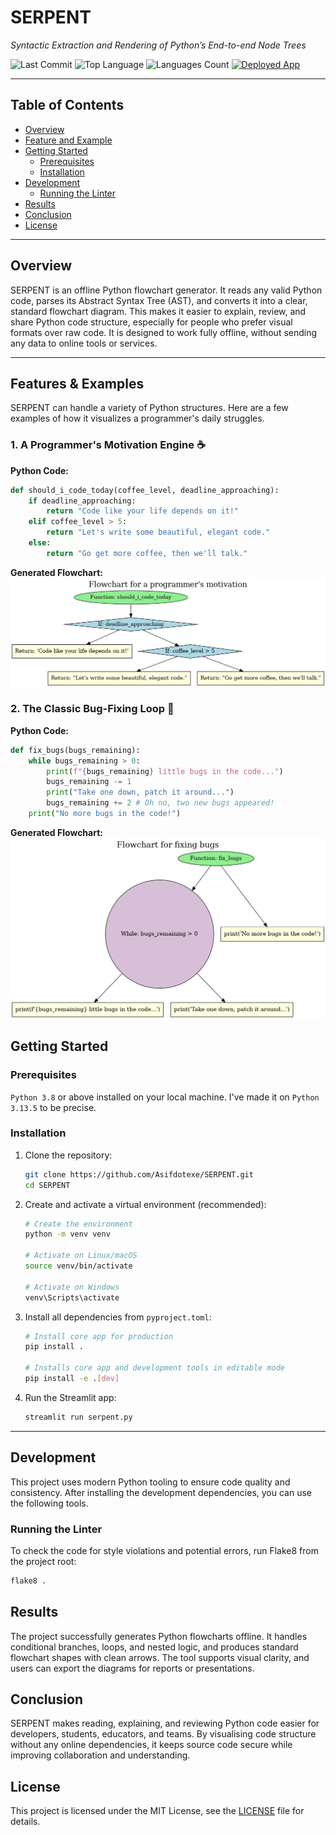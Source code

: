 # SERPENT

*Syntactic Extraction and Rendering of Python’s End-to-end Node Trees*

![Last Commit](https://img.shields.io/github/last-commit/Asifdotexe/SERPENT)
![Top Language](https://img.shields.io/github/languages/top/Asifdotexe/SERPENT)
![Languages Count](https://img.shields.io/github/languages/count/Asifdotexe/SERPENT)
[![Deployed App](https://img.shields.io/badge/Deployed%20App-Live-green)](https://serpent.streamlit.app)

---

## Table of Contents

- [Overview](#overview)
- [Feature and Example](#features--examples)
- [Getting Started](#getting-started)
  - [Prerequisites](#prerequisites)
  - [Installation](#installation)
- [Development](#development)
  - [Running the Linter](#running-the-linter)
- [Results](#results)
- [Conclusion](#conclusion)
- [License](#license)

---

## Overview

SERPENT is an offline Python flowchart generator. It reads any valid Python code, parses its Abstract Syntax Tree (AST), and converts it into a clear, standard flowchart diagram. This makes it easier to explain, review, and share Python code structure, especially for people who prefer visual formats over raw code. It is designed to work fully offline, without sending any data to online tools or services.

---

## Features & Examples

SERPENT can handle a variety of Python structures. Here are a few examples of how it visualizes a programmer's daily struggles.

### 1. A Programmer's Motivation Engine ☕

**Python Code:**
```python
def should_i_code_today(coffee_level, deadline_approaching):
    if deadline_approaching:
        return "Code like your life depends on it!"
    elif coffee_level > 5:
        return "Let's write some beautiful, elegant code."
    else:
        return "Go get more coffee, then we'll talk."
```

**Generated Flowchart:**
![Flowchart for a programmer's motivation](examples/coffee-code-dilemma.png)

### 2. The Classic Bug-Fixing Loop 🐛

**Python Code:**
```python
def fix_bugs(bugs_remaining):
    while bugs_remaining > 0:
        print(f"{bugs_remaining} little bugs in the code...")
        bugs_remaining -= 1
        print("Take one down, patch it around...")
        bugs_remaining += 2 # Oh no, two new bugs appeared!
    print("No more bugs in the code!")
```

**Generated Flowchart:**
![Flowchart for fixing bugs](examples/well-this-is-bugging-me.png)

## Getting Started

### Prerequisites
`Python 3.8` or above installed on your local machine. I've made it on `Python 3.13.5` to be precise.

### Installation

1.  Clone the repository:
    ```bash
    git clone https://github.com/Asifdotexe/SERPENT.git
    cd SERPENT
    ```

2.  Create and activate a virtual environment (recommended):
    ```bash
    # Create the environment
    python -m venv venv

    # Activate on Linux/macOS
    source venv/bin/activate

    # Activate on Windows
    venv\Scripts\activate
    ```

3.  Install all dependencies from `pyproject.toml`:
    ```bash
    # Install core app for production
    pip install .

    # Installs core app and development tools in editable mode
    pip install -e .[dev]
    ```

4.  Run the Streamlit app:
    ```bash
    streamlit run serpent.py
    ```

---

## Development

This project uses modern Python tooling to ensure code quality and consistency. After installing the development dependencies, you can use the following tools.

### Running the Linter

To check the code for style violations and potential errors, run Flake8 from the project root:
```bash
flake8 .
```

## Results
The project successfully generates Python flowcharts offline. It handles conditional branches, loops, and nested logic, and produces standard flowchart shapes with clean arrows. The tool supports visual clarity, and users can export the diagrams for reports or presentations.

## Conclusion
SERPENT makes reading, explaining, and reviewing Python code easier for developers, students, educators, and teams. By visualising code structure without any online dependencies, it keeps source code secure while improving collaboration and understanding.

## License

This project is licensed under the MIT License, see the [LICENSE](./LICENSE) file for details.
